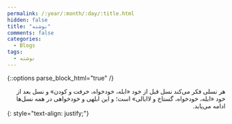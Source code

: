 ```yaml
---
permalink: /:year/:month/:day/:title.html
hidden: false
title: "نوشته"
comments: false
categories:
  - Blogs
tags:
  - نوشته
---
```


{::options parse_block_html="true" /}
<div dir='rtl' align='right'>
هر نسلی فکر می‌کند نسل قبل از خود «ابله، خودخواه، خرفت و کودن» و نسل بعد از خود «ابله، خودخواه، گستاخ و لاابالی» است؛ و این ابلهی و خودخواهی در همه نسل‌ها ادامه می‌یابد.
</div>
{: style="text-align: justify;"}